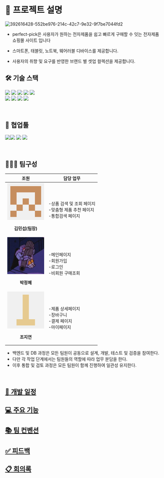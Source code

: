 # 🐝 프로젝트 설명

![392616428-552be976-214c-42c7-9e32-9f7be7044fd2](https://github.com/user-attachments/assets/cd78a576-e74a-4c36-9500-d9b6a464a912)
- perfect-pick은 사용자가 원하는 전자제품을 쉽고 빠르게 구매할 수 잇는 전자제품 쇼핑몰 사이트 입니다

- 스마트폰, 태블릿, 노트북, 웨어러블 디바이스를 제공합니다.

- 사용자의 취향 및 요구를 반영한 브랜드 별 셋업 컬렉션을 제공합니다.
  <br>

## 🛠️ 기술 스택

<img src="https://img.shields.io/badge/html5-E34F26?style=for-the-badge&logo=html5&logoColor=white"> <img src="https://img.shields.io/badge/css-1572B6?style=for-the-badge&logo=css3&logoColor=white">
<img src="https://img.shields.io/badge/javascript-F7DF1E?style=for-the-badge&logo=javascript&logoColor=black">
<img src="https://img.shields.io/badge/React-61DAFB?style=for-the-badge&logo=react&logoColor=white">
<img src="https://img.shields.io/badge/typescript-3178C6?style=for-the-badge&logo=typescript&logoColor=white">
<br>
<img src="https://img.shields.io/badge/tailwindCSS-06B6D4?style=for-the-badge&logo=tailwindCSS&logoColor=white">
<img src="https://img.shields.io/badge/node.js-5FA04E?style=for-the-badge&logo=node.js&logoColor=white">
<img src="https://img.shields.io/badge/vite-646CFF?style=for-the-badge&logo=vite&logoColor=white">
<img src="https://img.shields.io/badge/mongoDB-47A248?style=for-the-badge&logo=MongoDB&logoColor=white">

<br>

## 💬 협업툴

<img src="https://img.shields.io/badge/git-F05032?style=for-the-badge&logo=git&logoColor=white"><img src="https://img.shields.io/badge/notion-000000?style=for-the-badge&logo=notion&logoColor=white">
<img src="https://img.shields.io/badge/figma-F24E1E?style=for-the-badge&logo=figma&logoColor=white">
<img src="https://img.shields.io/badge/discord-5865F2?style=for-the-badge&logo=discord&logoColor=white">

<br>

## 🧑‍🤝‍🧑 팀구성

조원|담당 업무
:---:|------------------------------
[![김민섭](src/assets/git/kim.png)](https://github.com/mycreature)<p>**김민섭(팀장)**</p>|-상품 검색 및 조회 페이지 <br>-맞춤형 제품 추천 페이지 <br>-통합검색 페이지
[![박정혜](src/assets/git/park.png)](https://github.com/YellowFiber)<p>**박정혜**</p>|-메인페이지 <br>-회원가입 <br>-로그인 <br>-비회원 구매조회
[![조지연](src/assets/git/jo.png)](https://github.com/oratio100)<p>**조지연**</p>|-제품 상세페이지 <br>-장바구니 <br>-결제 페이지 <br>-마이페이지

- 백엔드 및 DB 과정은 모든 팀원이 공동으로 설계, 개발, 테스트 및  검증을 참여한다.
- 다만 각 작업 단계에서는 팀원들의 역할에 따라 업무 분담을 한다.
- 이후 통합 및 검토 과정은 모든 팀원이 함께 진행하여 일관성 유지한다.

<br>

## [📅 개발 일정](https://github.com/ormcamp-fe-3rd/perfect-pick/wiki/%EA%B0%9C%EB%B0%9C-%EC%9D%BC%EC%A0%95)

## [💻 주요 기능](https://github.com/ormcamp-fe-3rd/perfect-pick/wiki/%EC%A3%BC%EC%9A%94-%EA%B8%B0%EB%8A%A5)

## [📚 팀 컨벤션](https://github.com/ormcamp-fe-3rd/perfect-pick/wiki/%ED%8C%80-%EC%BB%A8%EB%B2%A4%EC%85%98)

## [✅ 피드백](https://github.com/ormcamp-fe-3rd/perfect-pick/wiki/%ED%94%BC%EB%93%9C%EB%B0%B1)

## [📋 회의록](https://github.com/ormcamp-fe-3rd/perfect-pick/wiki/%ED%9A%8C%EC%9D%98%EB%A1%9D)